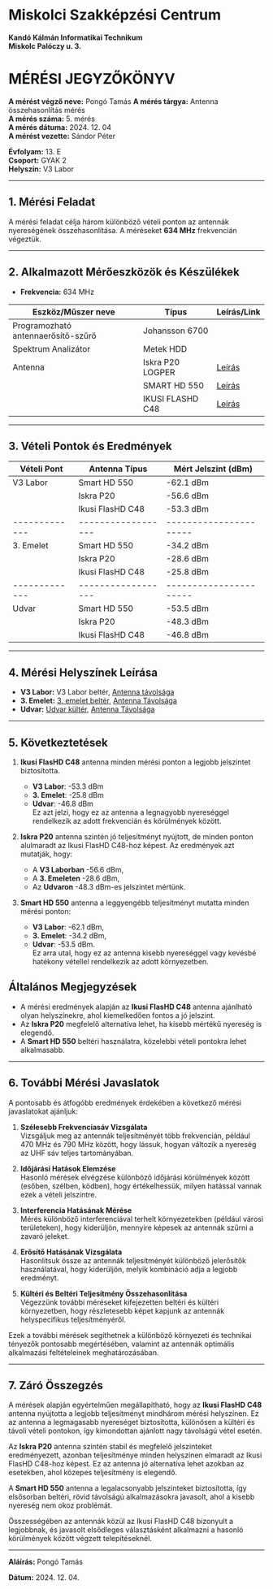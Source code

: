 # Miskolci Szakképzési Centrum  
**Kandó Kálmán Informatikai Technikum**  
**Miskolc Palóczy u. 3.**

# MÉRÉSI JEGYZŐKÖNYV

**A mérést végző neve:** Pongó Tamás 
**A mérés tárgya:** Antenna összehasonlítás mérés  
**A mérés száma:** 5. mérés  
**A mérés dátuma:** 2024. 12. 04  
**A mérést vezette:** Sándor Péter  

**Évfolyam:** 13. E  
**Csoport:** GYAK 2  
**Helyszín:** V3 Labor  

---

## 1. Mérési Feladat
A mérési feladat célja három különböző vételi ponton az antennák nyereségének összehasonlítása. A méréseket **634 MHz** frekvencián végeztük.

---

## 2. Alkalmazott Mérőeszközök és Készülékek

- **Frekvencia:** 634 MHz

| Eszköz/Műszer neve                  | Típus                | Leírás/Link                                    |
|-------------------------------------|----------------------|------------------------------------------------|
| Programozható antennaerősítő-szűrő  | Johansson 6700       |                                                |
| Spektrum Analizátor                 | Metek HDD            |                                                |
| Antenna                             | Iskra P20 LOGPER     | [Leírás](https://bolt.sat.hu/iskra-p-20f-passziv-uhf-logper-antenna-75-dbi-2940?srsltid=AfmBOooxPj6D1HDPUjw5xcao_Izt7di15AA-8xsBtznfbAX431Rg7y63) |
|                                     | SMART HD 550         | [Leírás](https://bolt.sat.hu/opticum-smart-hd-550-szobaantenna-3135?srsltid=AfmBOopzsStuWMBIGKVNKGFObYG5-NeQaW_3Z0zCVwr0YBzbp-i0dHRI)    |
|                                     | IKUSI FLASHD C48     | [Leírás](https://bolt.sat.hu/ikusi-flashd-c48-digitalis-foldfelszini-tv-antenna-3173?srsltid=AfmBOoqicoM5aMRo9iAcvIR_4QmPxyr4AOYSCxklJKDQJqXJ67bfkvK-)  |


---

## 3. Vételi Pontok és Eredmények

| Vételi Pont | Antenna Típus    | Mért Jelszint (dBm)  |
|-------------|------------------|----------------------|
| V3 Labor    | Smart HD 550     | -62.1 dBm            |
|             | Iskra P20     	 | -56.6 dBm            |
|             | Ikusi FlasHD C48 | -53.3 dBm            |
|-------------|------------------|----------------------|
| 3. Emelet   | Smart HD 550     | -34.2 dBm            |
|             | Iskra P20        | -28.6 dBm            |
|             | Ikusi FlasHD C48 | -25.8 dBm            |
|-------------|------------------|----------------------|
| Udvar       | Smart HD 550     | -53.5 dBm            |
|             | Iskra P20        | -48.3 dBm            |
|             | Ikusi FlasHD C48 | -46.8 dBm            |

---

## 4. Mérési Helyszínek Leírása
- **V3 Labor:** V3 Labor beltér,  [Antenna távolsága ](https://raw.githubusercontent.com/ErosBence27/jegyzokonyv/refs/heads/main/image/v3lab.PNG)
- **3. Emelet:** [3. emelet beltér](https://raw.githubusercontent.com/ErosBence27/jegyzokonyv/refs/heads/main/image/3_emelet.PNG),  [Antenna Távolsága ](https://raw.githubusercontent.com/ErosBence27/jegyzokonyv/refs/heads/main/image/3.emelet.PNG) 
- **Udvar:** [Udvar kültér](https://raw.githubusercontent.com/ErosBence27/jegyzokonyv/refs/heads/main/image/udvar_kint.PNG),  [Antenna Távolsága](https://raw.githubusercontent.com/ErosBence27/jegyzokonyv/refs/heads/main/image/udvar.PNG)  

---

## 5. Következtetések
1. **Ikusi FlasHD C48** antenna minden mérési ponton a legjobb jelszintet biztosította.  
   - **V3 Labor**: -53.3 dBm  
   - **3. Emelet**: -25.8 dBm  
   - **Udvar**: -46.8 dBm  
   Ez azt jelzi, hogy ez az antenna a legnagyobb nyereséggel rendelkezik az adott frekvencián és körülmények között.

2. **Iskra P20** antenna szintén jó teljesítményt nyújtott, de minden ponton alulmaradt az Ikusi FlasHD C48-hoz képest. Az eredmények azt mutatják, hogy:
   - A **V3 Laborban** -56.6 dBm,  
   - A **3. Emeleten** -28.6 dBm,  
   - Az **Udvaron** -48.3 dBm-es jelszintet mértünk.

3. **Smart HD 550** antenna a leggyengébb teljesítményt mutatta minden mérési ponton:
   - **V3 Labor**: -62.1 dBm,  
   - **3. Emelet**: -34.2 dBm,  
   - **Udvar**: -53.5 dBm.  
   Ez arra utal, hogy ez az antenna kisebb nyereséggel vagy kevésbé hatékony vétellel rendelkezik az adott környezetben.

## Általános Megjegyzések
- A mérési eredmények alapján az **Ikusi FlasHD C48** antenna ajánlható olyan helyszínekre, ahol kiemelkedően fontos a jó jelszint.  
- Az **Iskra P20** megfelelő alternatíva lehet, ha kisebb mértékű nyereség is elegendő.  
- A **Smart HD 550** beltéri használatra, közelebbi vételi pontokra lehet alkalmasabb.

---

## 6. További Mérési Javaslatok

A pontosabb és átfogóbb eredmények érdekében a következő mérési javaslatokat ajánljuk:

1. **Szélesebb Frekvenciasáv Vizsgálata**  
   Vizsgáljuk meg az antennák teljesítményét több frekvencián, például 470 MHz és 790 MHz között, hogy lássuk, hogyan változik a nyereség az UHF sáv teljes tartományában.

2. **Időjárási Hatások Elemzése**  
   Hasonló mérések elvégzése különböző időjárási körülmények között (esőben, szélben, ködben), hogy értékelhessük, milyen hatással vannak ezek a vételi jelszintre.

3. **Interferencia Hatásának Mérése**  
   Mérés különböző interferenciával terhelt környezetekben (például városi területeken), hogy kiderüljön, mennyire képesek az antennák szűrni a zavaró jeleket.

4. **Erősítő Hatásának Vizsgálata**  
   Hasonlítsuk össze az antennák teljesítményét különböző jelerősítők használatával, hogy kiderüljön, melyik kombináció adja a legjobb eredményt.

5. **Kültéri és Beltéri Teljesítmény Összehasonlítása**  
   Végezzünk további méréseket kifejezetten beltéri és kültéri környezetben, hogy részletesebb képet kapjunk az antennák helyspecifikus teljesítményéről.

Ezek a további mérések segíthetnek a különböző környezeti és technikai tényezők pontosabb megértésében, valamint az antennák optimális alkalmazási feltételeinek meghatározásában.

---

## 7. Záró Összegzés

A mérések alapján egyértelműen megállapítható, hogy az **Ikusi FlasHD C48** antenna nyújtotta a legjobb teljesítményt mindhárom mérési helyszínen. Ez az antenna a legmagasabb nyereséget biztosította, különösen a kültéri és távoli vételi pontokon, így kimondottan ajánlott nagy távolságú vétel esetén.

Az **Iskra P20** antenna szintén stabil és megfelelő jelszinteket eredményezett, azonban teljesítménye minden helyszínen elmaradt az Ikusi FlasHD C48-hoz képest. Ez az antenna jó alternatíva lehet azokban az esetekben, ahol közepes teljesítmény is elegendő.

A **Smart HD 550** antenna a legalacsonyabb jelszinteket biztosította, így elsősorban beltéri, rövid távolságú alkalmazásokra javasolt, ahol a kisebb nyereség nem okoz problémát.

Összességében az antennák közül az Ikusi FlasHD C48 bizonyult a legjobbnak, és javasolt elsődleges választásként alkalmazni a hasonló körülmények között végzett telepítéseknél.

---

**Aláírás:** Pongó Tamás

**Dátum:** 2024. 12. 04.
